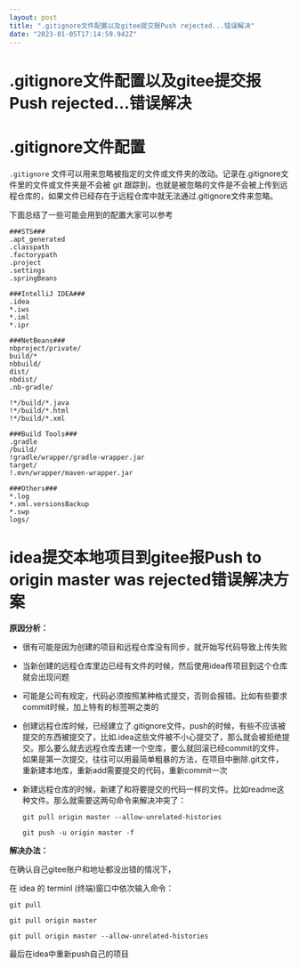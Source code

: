 ```yaml
---
layout: post
title: ".gitignore文件配置以及gitee提交报Push rejected...错误解决"
date: "2023-01-05T17:14:59.942Z"
---
```

.gitignore文件配置以及gitee提交报Push rejected...错误解决
============================================

  
  

.gitignore文件配置
==============

`.gitignore` 文件可以用来忽略被指定的文件或文件夹的改动。记录在.gitignore文件里的文件或文件夹是不会被 git 跟踪到，也就是被忽略的文件是不会被上传到远程仓库的，如果文件已经存在于远程仓库中就无法通过.gitignore文件来忽略。

下面总结了一些可能会用到的配置大家可以参考

    
    ###STS###
    .apt_generated
    .classpath
    .factorypath
    .project
    .settings
    .springBeans
    
    ###IntelliJ IDEA###
    .idea
    *.iws
    *.iml
    *.ipr
    
    ###NetBeans###
    nbproject/private/
    build/*
    nbbuild/
    dist/
    nbdist/
    .nb-gradle/
    
    !*/build/*.java
    !*/build/*.html
    !*/build/*.xml
    
    ###Build Tools###
    .gradle
    /build/
    !gradle/wrapper/gradle-wrapper.jar
    target/
    !.mvn/wrapper/maven-wrapper.jar
    
    ###Others###
    *.log
    *.xml.versionsBackup
    *.swp
    logs/
    

idea提交本地项目到gitee报Push to origin master was rejected错误解决方案
=========================================================

**原因分析：**

*   很有可能是因为创建的项目和远程仓库没有同步，就开始写代码导致上传失败
*   当新创建的远程仓库里边已经有文件的时候，然后使用idea传项目到这个仓库就会出现问题
*   可能是公司有规定，代码必须按照某种格式提交，否则会报错。比如有些要求commit时候，加上特有的标签啊之类的
*   创建远程仓库时候，已经建立了.gitignore文件，push的时候，有些不应该被提交的东西被提交了，比如.idea这些文件被不小心提交了，那么就会被拒绝提交。那么要么就去远程仓库去建一个空库，要么就回滚已经commit的文件，如果是第一次提交，往往可以用最简单粗暴的方法，在项目中删除.git文件，重新建本地库，重新add需要提交的代码，重新commit一次
*   新建远程仓库的时候，新建了和将要提交的代码一样的文件。比如readme这种文件。那么就需要这两句命令来解决冲突了：
    
        
        git pull origin master --allow-unrelated-histories
        
        git push -u origin master -f
        
    

**解决办法：**

在确认自己gitee账户和地址都没出错的情况下，

在 idea 的 terminl (终端)窗口中依次输入命令：

    
    git pull
    
    git pull origin master
    
    git pull origin master --allow-unrelated-histories
    

最后在idea中重新push自己的项目